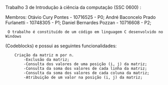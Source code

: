 Trabalho 3 de Introdução à ciência da computação (SSC 0600) :

 Membros: Otávio Cury Pontes - 10716525 - P0;
	  André Baconcelo Prado Furlanetti - 10748305 - P1;
	  Daniel Bernardes Pozzan - 10716608 - P2;
	  
	 O trabalho é constituído de um código em linguagem C desenvolvido no Windows 
(Codeblocks) e possui as seguintes funcionalidades:

		Criação da matriz m por n.
			-Exclusão da matriz;
			-Consulta dos valores de uma posição (i, j) da matriz;
			-Consulta da soma dos valores de cada linha da matriz;
			-Consulta da soma dos valores de cada coluna da matriz;
			-Atribuição de um valor na posição (i, j) da matriz;
